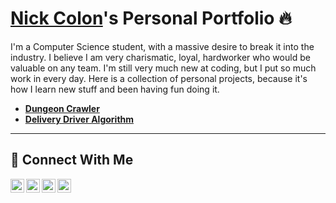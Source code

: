 # <a href="https://www.linkedin.com/in/nick-colon/">Nick Colon</a>'s Personal Portfolio 🔥

I'm a Computer Science student, with a massive desire to break it into the industry. I believe I am very charismatic, loyal, hardworker who would be valuable on any team. I'm still very much new at coding, but I put so much work in every day. Here is a collection of personal projects, because it's how I learn new stuff and been having fun doing it.


- **[Dungeon Crawler](https://github.com/nicholas-net/dungeon-crawler)**
- **[Delivery Driver Algorithm](https://github.com/nicholas-net/delivery_driver_project)**


<hr/>

## 🤳 Connect With Me

[<img align="left" alt="___________ | YouTube" width="22px" src="https://cdn.jsdelivr.net/npm/simple-icons@v3/icons/youtube.svg" />][youtube]
[<img align="left" alt="___________ | Twitter" width="22px" src="https://cdn.jsdelivr.net/npm/simple-icons@v3/icons/twitter.svg" />][twitter]
[<img align="left" alt="___________ | LinkedIn" width="22px" src="https://cdn.jsdelivr.net/npm/simple-icons@v3/icons/linkedin.svg" />][linkedin]
[<img align="left" alt="___________ | Instagram" width="22px" src="https://cdn.jsdelivr.net/npm/simple-icons@v3/icons/instagram.svg" />][instagram]

[twitter]: https://twitter.com/___________
[youtube]: https://www.youtube.com/c/___________
[instagram]: https://www.instagram.com/___________
[linkedin]: https://linkedin.com/in/nick-colon

<!--
<img width="35" alt="image" src="https://github.com/user-attachments/assets/2f41c7cd-5ea8-4475-b451-a37161b6c3fb"> 
<img width="35" alt="image" src="https://github.com/user-attachments/assets/77649969-9910-4994-8b96-74a116cfb2a8">
-->
